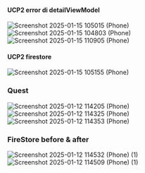 #### UCP2 error di detailViewModel 
![Screenshot 2025-01-15 105015 (Phone)](https://github.com/user-attachments/assets/e61af1a2-c55d-4c9f-a57f-211d3e505af6) ![Screenshot 2025-01-15 104803 (Phone)](https://github.com/user-attachments/assets/ae22bcf0-bdd2-4558-a35d-13d8862ac310) ![Screenshot 2025-01-15 110905 (Phone)](https://github.com/user-attachments/assets/ee5170b3-496c-4fbe-9b93-7ef86e69cf54)

#### UCP2 firestore
![Screenshot 2025-01-15 105155 (Phone)](https://github.com/user-attachments/assets/13141dff-a339-4176-85bc-720e53faada5)


### Quest
![Screenshot 2025-01-12 114205 (Phone)](https://github.com/user-attachments/assets/5c9d09c4-e2fd-4dd0-ab3a-6692bb658633)![Screenshot 2025-01-12 114325 (Phone)](https://github.com/user-attachments/assets/39dcdc99-1e07-48d3-9a14-001b504045be)![Screenshot 2025-01-12 114353 (Phone)](https://github.com/user-attachments/assets/f3cce70d-e698-4fd7-9c9b-50679df0740b)


### FireStore before & after 

![Screenshot 2025-01-12 114532 (Phone) (1)](https://github.com/user-attachments/assets/3679135e-9e86-4663-8387-b832e1019cad)![Screenshot 2025-01-12 114509 (Phone) (1)](https://github.com/user-attachments/assets/59aa71f6-374b-4e8f-9ee2-4d45760eae6f)




